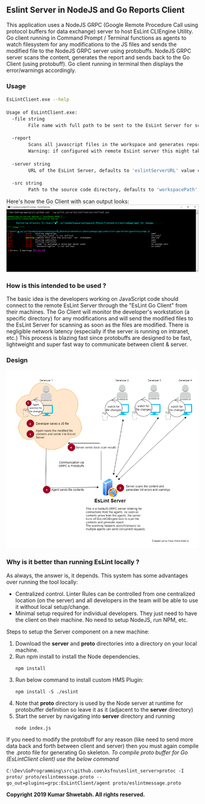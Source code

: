 ## Eslint Server in NodeJS and Go Reports Client
This application uses a NodeJS GRPC (Google Remote Procedure Call using protocol buffers for data exchange) server to host EsLint CLIEngine Utility. Go client running in Command Prompt / Terminal functions as agents to watch filesystem for any modifications to the JS files and sends the modified file to the NodeJS GRPC server using protobuffs. NodeJS GRPC server scans the content, generates the report and sends back to the Go Client (using protobuff). Go client running in terminal then displays the error/warnings accordingly.

### Usage
```bash
EsLintClient.exe --help

Usage of EsLintClient.exe:
  -file string
        File name with full path to be sent to the EsLint Server for scanning. Note that this is a one-off execution of the client for a single file. EsLintClient terminates after it displays scan result for the file

  -report
        Scans all javascript files in the workspace and generates report.csv file.
        Warning: if configured with remote EsLint server this might take long time depending on the number of files in the workspace

  -server string
        URL of the EsLint Server, defaults to 'eslintServerURL' value configured in config.json

  -src string
        Path to the source code directory, defaults to 'workspacePath' value configured in config.json

```


Here's how the Go Client with scan output looks:
![Output in Go Terminal](go_client_output.png)

### How is this intended to be used ?
The basic idea is the developers working on JavaScript code should connect to the remote EsLint Server through the "EsLint Go Client" from their machines. The Go Client will monitor the developer's workstation (a specific directory) for any modifications and will send the modified files to the EsLint Server for scanning as soon as the files are modified. There is negligible network latency (especially if the server is running on intranet, etc.) This process is blazing fast since protobuffs are designed to be fast, lightweight and super fast way to communicate between client & server.

### Design
![Eslint Client Server Design](EslintServer-Design.png)

### Why is it better than running EsLint locally ?
As always, the answer is, it depends. This system has some advantages over running the tool locally:
- Centralized control. Linter Rules can be controlled from one centralized location (on the server) and all developers in the team will be able to use it without local setup/change.
- Minimal setup required for individual developers. They just need to have the client on their machine. No need to setup NodeJS, run NPM, etc.


Steps to setup the Server component on a new machine:
1. Download the **server** and **proto** directories into a directory on your local machine.
2. Run npm install to install the Node dependencies.
    ```
    npm install
    ```
4. Run below command to install custom HMS Plugin:
    ```
    npm install -S ./eslint
    ```
5. Note that **proto** directory is used by the Node server at runtime for protobuffer definition so leave it as it (adjacent to the **server** directory)
5. Start the server by navigating into **server** directory and running
    ```
    node index.js
    ```

If you need to modify the protobuff for any reason (like need to send more data back and forth between client and server) then you must again compile the .proto file for generating Go skeleton.
*To compile proto buffer for Go (EsLintClient client) use the below command*
   ```shell
   C:\Dev\GoProgramming\src\github.com\ksfnu\eslint_server>protoc -I proto/ proto/eslintmessage.proto --go_out=plugins=grpc:EsLintClient/agent proto/eslintmessage.proto
   ```

**Copyright 2019 Kumar Shwetabh. All rights reserved.**